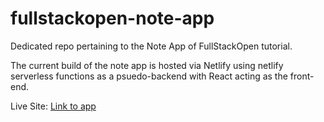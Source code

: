# fullstackopen-note-app

Dedicated repo pertaining to the Note App of FullStackOpen tutorial.

The current build of the note app is hosted via Netlify using netlify serverless functions as a psuedo-backend with React acting as the front-end.

Live Site: [Link to app](https://khl-note-app.netlify.app/)
